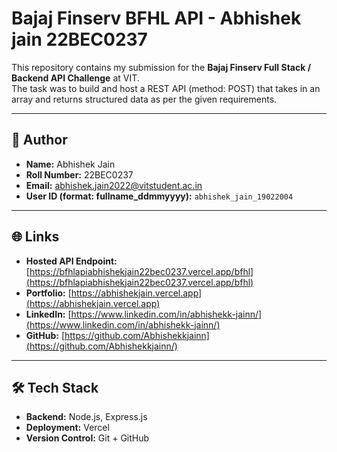 # Bajaj Finserv BFHL API - Abhishek jain 22BEC0237

This repository contains my submission for the **Bajaj Finserv Full Stack / Backend API Challenge** at VIT.  
The task was to build and host a REST API (method: POST) that takes in an array and returns structured data as per the given requirements.

---

## 👤 Author
- **Name:** Abhishek Jain  
- **Roll Number:** 22BEC0237  
- **Email:** abhishek.jain2022@vitstudent.ac.in  
- **User ID (format: fullname_ddmmyyyy):** `abhishek_jain_19022004`  

---

## 🌐 Links
- **Hosted API Endpoint:** [https://bfhlapiabhishekjain22bec0237.vercel.app/bfhl](https://bfhlapiabhishekjain22bec0237.vercel.app/bfhl)  
- **Portfolio:** [https://abhishekjain.vercel.app](https://abhishekjain.vercel.app)  
- **LinkedIn:** [https://www.linkedin.com/in/abhishekk-jainn/](https://www.linkedin.com/in/abhishekk-jainn/)  
- **GitHub:** [https://github.com/Abhishekkjainn](https://github.com/Abhishekkjainn/)  


---

## 🛠 Tech Stack
- **Backend:** Node.js, Express.js  
- **Deployment:** Vercel  
- **Version Control:** Git + GitHub  
